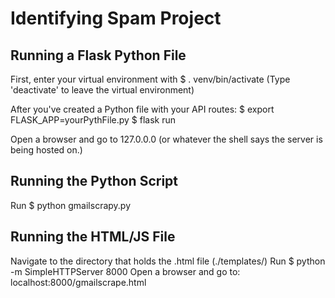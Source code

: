 # Identifying Spam Project

## Running a Flask Python File
First, enter your virtual environment with
$ . venv/bin/activate
(Type 'deactivate' to leave the virtual environment)

After you've created a Python file with your API routes:
$ export FLASK_APP=yourPythFile.py
$ flask run

Open a browser and go to 127.0.0.0 (or whatever the shell says the server is being hosted on.)

## Running the Python Script
Run $ python gmailscrapy.py

## Running the HTML/JS File
Navigate to the directory that holds the .html file (./templates/)
Run $ python -m SimpleHTTPServer 8000
Open a browser and go to:
localhost:8000/gmailscrape.html